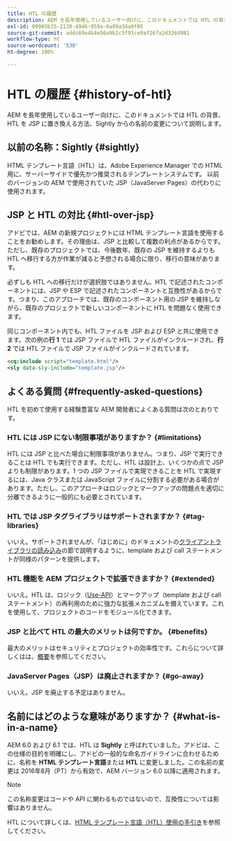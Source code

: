 ```yaml
---
title: HTL の履歴
description: AEM を長年使用しているユーザー向けに、このドキュメントでは HTL の背景、HTL を JSP に置き換える方法、Sightly からの名前の変更について説明します。
exl-id: 00985b35-2130-4946-959a-0a09a34a0f05
source-git-commit: addc69e4b4e56a9b1c5f91ce9af26fa2d326d981
workflow-type: ht
source-wordcount: '530'
ht-degree: 100%

---
```



# HTL の履歴 {#history-of-htl}

AEM を長年使用しているユーザー向けに、このドキュメントでは HTL の背景、HTL を JSP に置き換える方法、Sightly からの名前の変更について説明します。

## 以前の名称：Sightly {#sightly}

HTML テンプレート言語（HTL）は、Adobe Experience Manager での HTML 用に、サーバーサイドで優先かつ推奨されるテンプレートシステムです。 以前のバージョンの AEM で使用されていた JSP（JavaServer Pages）の代わりに使用されます。

## JSP と HTL の対比 {#htl-over-jsp}

アドビでは、AEM の新規プロジェクトには HTML テンプレート言語を使用することをお勧めします。その理由は、JSP と比較して複数の利点があるからです。ただし、既存のプロジェクトでは、今後数年、既存の JSP を維持するよりも HTL へ移行する方が作業が減ると予想される場合に限り、移行の意味があります。

必ずしも HTL への移行だけが選択肢ではありません。HTL で記述されたコンポーネントには、JSP や ESP で記述されたコンポーネントと互換性があるからです。つまり、このアプローチでは、既存のコンポーネント用の JSP を維持しながら、既存のプロジェクトで新しいコンポーネントに HTL を問題なく使用できます。

同じコンポーネント内でも、HTL ファイルを JSP および ESP と共に使用できます。次の例の&#x200B;**行 1** では JSP ファイルで HTL ファイルがインクルードされ、**行 2** では HTL ファイルで JSP ファイルがインクルードされています。

```xml
<cq:include script="template.html"/>
<sly data-sly-include="template.jsp"/>
```

## よくある質問 {#frequently-asked-questions}

HTL を初めて使用する経験豊富な AEM 開発者によくある質問は次のとおりです。

### HTL には JSP にない制限事項がありますか？ {#limitations}

HTL には JSP と比べた場合に制限事項がありません。つまり、JSP で実行できることは HTL でも実行できます。ただし、HTL は設計上、いくつかの点で JSP よりも制限があります。1 つの JSP ファイルで実現できることを HTL で実現するには、Java クラスまたは JavaScript ファイルに分割する必要がある場合があります。ただし、このアプローチはロジックとマークアップの問題点を適切に分離できるように一般的にも必要とされています。

### HTL では JSP タグライブラリはサポートされますか？ {#tag-libraries}

いいえ。サポートされませんが、「はじめに」のドキュメントの[クライアントライブラリの読み込み](getting-started.md#loading-client-libraries)の節で説明するように、template および call ステートメントが同様のパターンを提供します。

### HTL 機能を AEM プロジェクトで拡張できますか？ {#extended}

いいえ。HTL は、ロジック（[Use-API](#use-api-for-accessing-logic)）とマークアップ（template および call ステートメント）の再利用のために強力な拡張メカニズムを備えています。これを使用して、プロジェクトのコードをモジュール化できます。

### JSP と比べて HTL の最大のメリットは何ですか。 {#benefits}

最大のメリットはセキュリティとプロジェクトの効率性です。これらについて詳しくはは、[概要](overview.md)を参照してください。

### JavaServer Pages（JSP）は廃止されますか？ {#go-away}

いいえ。JSP を廃止する予定はありません。

## 名前にはどのような意味がありますか？ {#what-is-in-a-name}

AEM 6.0 および 6.1 では、HTL は **Sightly** と呼ばれていました。アドビは、この仕様の目的を明確にし、アドビの一般的な命名ガイドラインに合わせるために、名称を **HTML テンプレート言語**&#x200B;または **HTL** に変更しました。この名前の変更は 2016年8月（PT）から有効で、AEM バージョン 6.0 以降に適用されます。

>[!NOTE]
>
>この名称変更はコードや API に関わるものではないので、互換性については影響はありません。

<!-- LINK IS 404
For more information, watch [this announcement video](https://helpx.adobe.com/experience-manager/how-to/announce-htl.html). -->

HTL について詳しくは、[HTML テンプレート言語（HTL）使用の手引き](overview.md)を参照してください。
